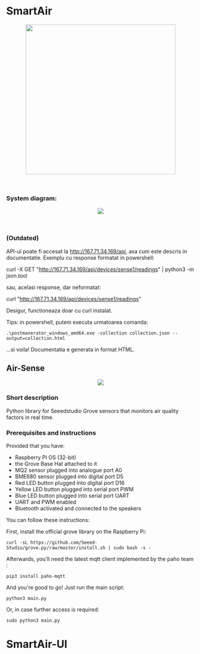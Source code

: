 # SmartAir

<p align="center">
  <img align="center" width="400" height="400" src="https://user-images.githubusercontent.com/37018010/98451913-21eb4100-2153-11eb-88b8-30c2e5afdc4f.png" />
</p>

<br>

### System diagram:

<p align="center">
  <img align="center" src="https://user-images.githubusercontent.com/37018010/98451856-8f4aa200-2152-11eb-9959-4ac4bd98ad00.png" />
</p>

<br>

### (Outdated)

API-ul poate fi accesat la http://167.71.34.169/api, asa cum este descris in documentatie. Exemplu cu response formatat in powershell:

curl -X GET "http://167.71.34.169/api/devices/sense1/readings" | python3 -m json.tool

sau, acelasi response, dar neformatat:

curl "http://167.71.34.169/api/devices/sense1/readings"

Desigur, functioneaza doar cu curl instalat.

Tips: in powershell, putem executa urmatoarea comanda:

```
.\postmanerator_windows_amd64.exe -collection collection.json --output=collection.html
```

...si voila! Documentatia e generata in format HTML.

## Air-Sense

<p align="center">
    <img align="center" src="https://user-images.githubusercontent.com/37018010/89524779-d2ad1180-d7ed-11ea-88a9-d8086a07f41a.png"/>
</p>

### Short description

Python library for Seeedstudio Grove sensors that monitors air quality factors in real time.

### Prerequisites and instructions

Provided that you have:

- Raspberry PI OS (32-bit)
- the Grove Base Hat attached to it
- MQ2 sensor plugged into analogue port A0
- BME680 sensor plugged into digital port D5
- Red LED button plugged into digital port D16
- Yellow LED button plugged into serial port PWM
- Blue LED button plugged into serial port UART
- UART and PWM enabled
- Bluetooth activated and connected to the speakers

You can follow these instructions:

First, install the official grove library on the Raspberry Pi:

```
curl -sL https://github.com/Seeed-Studio/grove.py/raw/master/install.sh | sudo bash -s -
```

Afterwards, you'll need the latest mqtt client implemented by the paho team :

```
pip3 install paho-mqtt
```

And you're good to go! Just run the main script:

```
python3 main.py
```

Or, in case further access is required:

```
sudo python3 main.py
```

# SmartAir-UI